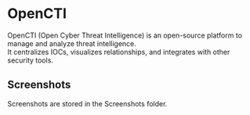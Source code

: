 # OpenCTI
OpenCTI (Open Cyber Threat Intelligence) is an open-source platform to manage and analyze threat intelligence.  
It centralizes IOCs, visualizes relationships, and integrates with other security tools.

## Screenshots
Screenshots are stored in the Screenshots folder.
